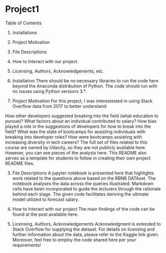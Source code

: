 # Project1

Table of Contents
  1. Installations

  2. Project Motivation

  3. File Descriptions

  4. How to Interact with our project

  5. Licensing, Authors, Acknowledgements, etc.


1. Installation
There should be no necessary libraries to run the code here beyond the Anaconda distribution of Python. The code should run with no issues using Python versions 3.*.

2. Project Motivation
For this project, I was interestested in using Stack Overflow data from 2017 to better understand:

How other developers suggested breaking into the field (what education to pursue)?
What factors about an individual contributed to salary?
How bias played a role in the suggestions of developers for how to break into the field?
What was the state of bootcamps for assisting individuals with breaking into developer roles?
How were bootcamps assisting with increasing diversity in tech careers?
The full set of files related to this course are owned by Udacity, so they are not publicly available here. However, you can see pieces of the analysis here. This README also serves as a template for students to follow in creating their own project README files.

3. File Descriptions
A jupyter notebook is presented here that highlights work related to the questions above based on the RBNB DATAset. The notebook analyses the data across the queries illustrated. Markdown cells have been incorporated to guide the lecturers through the rationale behind each stage.
The given code facilitates deriving the ultimate model utilized to forecast salary.

4.  How to Interact with our project
The main findings of the code can be found at the post available here.

5. Licensing, Authors, Acknowledgements
Acknowledgment is extended to Stack Overflow for supplying the dataset. For details on licensing and further information about the data, please refer to the Kaggle link given. Moreover, feel free to employ the code shared here per your requirements!
